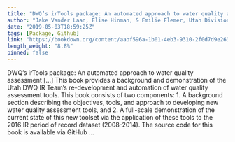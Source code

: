 ```yaml
---
title: "DWQ’s irTools package: An automated approach to water quality assessment"
author: "Jake Vander Laan, Elise Hinman, & Emilie Flemer, Utah Division of Water Quality"
date: "2019-05-03T18:59:25Z"
tags: [Package, Github]
link: "https://bookdown.org/content/aabf596a-1b01-4eb3-9310-2f0d7d9e263e/"
length_weight: "8.8%"
pinned: false
---
```


DWQ’s irTools package: An automated approach to water quality assessment [...] This book provides a background and demonstration of the Utah DWQ IR Team’s re-development and automation of water quality assessment tools. This book consists of two components: 1. A background section describing the objectives, tools, and approach to developing new water quality assessment tools, and 2. A full-scale demonstration of the current state of this new toolset via the application of these tools to the 2016 IR period of record dataset (2008-2014). The source code for this book is available via GitHub ...

